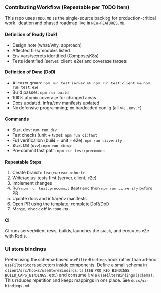 ### Contributing Workflow (Repeatable per TODO item)

This repo uses `TODO.MD` as the single-source backlog for production-critical work. Ideation and phased roadmap live in `NEW-FEATURES.MD`.

#### Definition of Ready (DoR)
- Design note (what/why, approach)
- Affected files/modules listed
- Env vars/secrets identified (Compose/K8s)
- Tests identified (server, client, e2e) and coverage targets

#### Definition of Done (DoD)
- All tests green: `npm run test:server && npm run test:client && npm run test:e2e`
- Build passes: `npm run build`
- 100% atomic coverage for changed areas
- Docs updated; infra/env manifests updated
- No defensive programming; no hardcoded config (all via `.env.*`)

#### Commands
- Start dev: `npm run dev`
- Fast checks (unit + type): `npm run ci:fast`
- Full verification (build + unit + e2e): `npm run ci:verify`
- Start DB (dev): `npm run db:up`
- Pre-commit fast path: `npm run test:precommit`

#### Repeatable Steps
1. Create branch: `feat/<area>-<short>`
2. Write/adjust tests first (server, client, e2e)
3. Implement changes
4. Run `npm run test:precommit` (fast) and then `npm run ci:verify` before PR
5. Update docs and infra/env manifests
6. Open PR using the template; complete DoR/DoD
7. Merge; check off in `TODO.MD`

#### CI
CI runs server/client tests, builds, launches the stack, and executes e2e with Redis.

### UI store bindings

Prefer using the schema-based `useFilterBindings` hook rather than ad‑hoc `useFilterStore` selectors inside components. Define a small schema in `client/src/hooks/useStoreBindings.ts` (see `PRO_REQ_BINDINGS`, `BUILD_CAPS_BINDINGS`, etc.) and consume it via `useFilterBindings(schema)`. This reduces repetition and keeps mappings in one place. See `docs/ui-bindings.md`.

